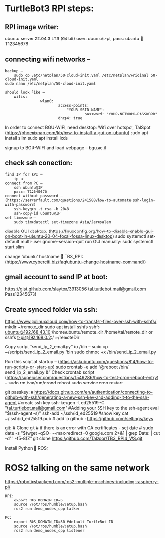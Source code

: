 # TurtleBot3 RPI steps:

## RPI image writer:	
ubuntu server 22.04.3 LTS (64 bit)
user: ubuntu/t-pi, pass: ubuntu  T12345678

## connecting wifi networks –
	backup –
		sudo cp /etc/netplan/50-cloud-init.yaml /etc/netplan/original_50-cloud-init.yaml
	sudo nano /etc/netplan/50-cloud-init.yaml

	should look like –
		wifis:
        			wlan0:
            				access-points:
                				"YOUR-SSID-NAME":
                    					password: "YOUR-NETWORK-PASSWORD"
            				dhcp4: true

In order to connect BGU-WIFI, need desktop:
	Wifi over hotspot, TalSpot
	(https://phoenixnap.com/kb/how-to-install-a-gui-on-ubuntu)
	sudo apt install slim
	sudo apt install lxde

signup to BGU-WIFI and load webpage – bgu.ac.il

## check ssh conection:
	find IP for RPI –
		ip a
	connect from PC –
		ssh ubuntu@IP
		pass: T12345678
	connect without password – (https://serverfault.com/questions/241588/how-to-automate-ssh-login-with-password)
		ssh-keygen -t rsa -b 2048
		ssh-copy-id ubuntu@IP
	set timezone –
		sudo timedatectl set-timezone Asia/Jerusalem
			
disable GUI desktop: (https://linuxconfig.org/how-to-disable-enable-gui-on-boot-in-ubuntu-20-04-focal-fossa-linux-desktop)
sudo systemctl set-default multi-user
gnome-session-quit
run GUI manually:
	sudo systemctl start slim

change ‘ubuntu’ hostname  TB3_RPI:	(https://www.cyberciti.biz/faq/ubuntu-change-hostname-command/)

## gmail account to send IP at boot:
https://gist.github.com/slayton/3913056
	tal.turtlebot.mail@gmail.com
	Pass12345678!

## Create synced folder via ssh:	
https://www.golinuxcloud.com/how-to-transfer-files-over-ssh-with-sshfs/
	mkdir ~/remote_dir
	sudo apt install sshfs
	sshfs ubuntu@192.168.43.10:/home/ubuntu/remote_dir /home/tal/remote_dir
	or
	sshfs t-pi@192.168.0.2:/ ~/remoteDir

	



Copy script “send_ip_2_email.py” to /bin –
	sudo cp ~/scripts/send_ip_2_email.py /bin
	sudo chmod +x /bin/send_ip_2_email.py

Run this scipt at startup – (https://askubuntu.com/questions/814/how-to-run-scripts-on-start-up)
	sudo crontab -e
	add “@reboot /bin/ send_ip_2_email.py &”
	Check crontab script (https://superuser.com/questions/1549286/how-to-test-cron-reboot-entry) –
		sudo rm /var/run/crond.reboot 
sudo service cron restart
	
git passkey: # https://docs.github.com/en/authentication/connecting-to-github-with-ssh/generating-a-new-ssh-key-and-adding-it-to-the-ssh-agent
	#create ssh key
	ssh-keygen -t ed25519 -C "tal.turtlebot.mail@gmail.com"
	#Adding your SSH key to the ssh-agent
	eval "$(ssh-agent -s)"
	ssh-add ~/.ssh/id_ed25519
	#show key
	cat ~/.ssh/id_ed25519.pub
	# add to github : https://github.com/settings/keys
	
git:
	# Clone git
	# if there is an error with CA certificates - set date
	# sudo date -s "$(wget -qSO- --max-redirect=0 google.com 2>&1 | grep Date: | cut -d' ' -f5-8)Z"
	git clone https://github.com/Talzoor/TB3_RPI4_WS.git

	

Install Python  ROS:
	

# ROS2 talking on the same network 
https://roboticsbackend.com/ros2-multiple-machines-including-raspberry-pi/
	
	RPI:	
		export ROS_DOMAIN_ID=5
		source /opt/ros/humble/setup.bash
		ros2 run demo_nodes_cpp talker

	PC:	
		export ROS_DOMAIN_ID=30 #default TurtleBot ID
		source /opt/ros/humble/setup.bash
		ros2 run demo_nodes_cpp listener

